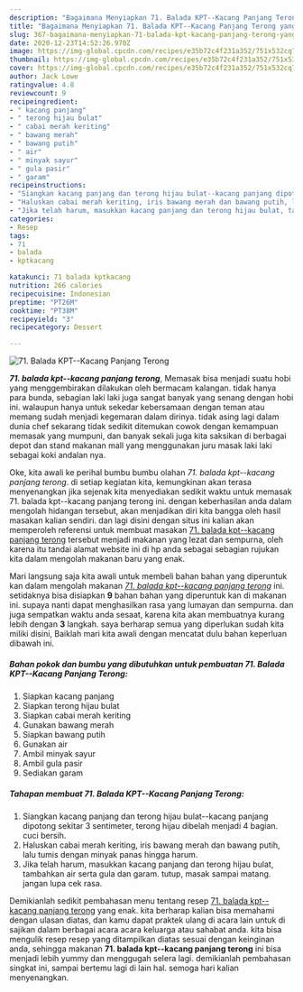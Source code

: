 ```yaml
---
description: "Bagaimana Menyiapkan 71. Balada KPT--Kacang Panjang Terong yang Bisa Manjain Lidah"
title: "Bagaimana Menyiapkan 71. Balada KPT--Kacang Panjang Terong yang Bisa Manjain Lidah"
slug: 367-bagaimana-menyiapkan-71-balada-kpt-kacang-panjang-terong-yang-bisa-manjain-lidah
date: 2020-12-23T14:52:26.970Z
image: https://img-global.cpcdn.com/recipes/e35b72c4f231a352/751x532cq70/71-balada-kpt-kacang-panjang-terong-foto-resep-utama.jpg
thumbnail: https://img-global.cpcdn.com/recipes/e35b72c4f231a352/751x532cq70/71-balada-kpt-kacang-panjang-terong-foto-resep-utama.jpg
cover: https://img-global.cpcdn.com/recipes/e35b72c4f231a352/751x532cq70/71-balada-kpt-kacang-panjang-terong-foto-resep-utama.jpg
author: Jack Lowe
ratingvalue: 4.8
reviewcount: 9
recipeingredient:
- " kacang panjang"
- " terong hijau bulat"
- " cabai merah keriting"
- " bawang merah"
- " bawang putih"
- " air"
- " minyak sayur"
- " gula pasir"
- " garam"
recipeinstructions:
- "Siangkan kacang panjang dan terong hijau bulat--kacang panjang dipotong sekitar 3 sentimeter, terong hijau dibelah menjadi 4 bagian. cuci bersih."
- "Haluskan cabai merah keriting, iris bawang merah dan bawang putih, lalu tumis dengan minyak panas hingga harum."
- "Jika telah harum, masukkan kacang panjang dan terong hijau bulat, tambahkan air serta gula dan garam. tutup, masak sampai matang. jangan lupa cek rasa."
categories:
- Resep
tags:
- 71
- balada
- kptkacang

katakunci: 71 balada kptkacang 
nutrition: 266 calories
recipecuisine: Indonesian
preptime: "PT26M"
cooktime: "PT38M"
recipeyield: "3"
recipecategory: Dessert

---
```



![71. Balada KPT--Kacang Panjang Terong](https://img-global.cpcdn.com/recipes/e35b72c4f231a352/751x532cq70/71-balada-kpt-kacang-panjang-terong-foto-resep-utama.jpg)

<b><i>71. balada kpt--kacang panjang terong</i></b>, Memasak bisa menjadi suatu hobi yang menggembirakan dilakukan oleh bermacam kalangan. tidak hanya para bunda, sebagian laki laki juga sangat banyak yang senang dengan hobi ini. walaupun hanya untuk sekedar kebersamaan dengan teman atau memang sudah menjadi kegemaran dalam dirinya. tidak asing lagi dalam dunia chef sekarang tidak sedikit ditemukan cowok dengan kemampuan memasak yang mumpuni, dan banyak sekali juga kita saksikan di berbagai depot dan stand makanan mall yang menggunakan juru masak laki laki sebagai koki andalan nya.

Oke, kita awali ke perihal bumbu bumbu olahan <i>71. balada kpt--kacang panjang terong</i>. di setiap kegiatan kita, kemungkinan akan terasa menyenangkan jika sejenak kita menyediakan sedikit waktu untuk memasak 71. balada kpt--kacang panjang terong ini. dengan keberhasilan anda dalam mengolah hidangan tersebut, akan menjadikan diri kita bangga oleh hasil masakan kalian sendiri. dan lagi disini dengan situs ini kalian akan memperoleh referensi untuk membuat masakan <u>71. balada kpt--kacang panjang terong</u> tersebut menjadi makanan yang lezat dan sempurna, oleh karena itu tandai alamat website ini di hp anda sebagai sebagian rujukan kita dalam mengolah makanan baru yang enak.




Mari langsung saja kita awali untuk membeli bahan bahan yang diperuntuk kan dalam mengolah makanan <u><i>71. balada kpt--kacang panjang terong</i></u> ini. setidaknya bisa disiapkan <b>9</b> bahan bahan yang diperuntuk kan di makanan ini. supaya nanti dapat menghasilkan rasa yang lumayan dan sempurna. dan juga sempatkan waktu anda sesaat, karena kita akan membuatnya kurang lebih dengan <b>3</b> langkah. saya berharap semua yang diperlukan sudah kita miliki disini, Baiklah mari kita awali dengan mencatat dulu bahan keperluan dibawah ini.

<!--inarticleads1-->

##### Bahan pokok dan bumbu yang dibutuhkan untuk pembuatan 71. Balada KPT--Kacang Panjang Terong:

1. Siapkan  kacang panjang
1. Siapkan  terong hijau bulat
1. Siapkan  cabai merah keriting
1. Gunakan  bawang merah
1. Siapkan  bawang putih
1. Gunakan  air
1. Ambil  minyak sayur
1. Ambil  gula pasir
1. Sediakan  garam




<!--inarticleads2-->

##### Tahapan membuat 71. Balada KPT--Kacang Panjang Terong:

1. Siangkan kacang panjang dan terong hijau bulat--kacang panjang dipotong sekitar 3 sentimeter, terong hijau dibelah menjadi 4 bagian. cuci bersih.
1. Haluskan cabai merah keriting, iris bawang merah dan bawang putih, lalu tumis dengan minyak panas hingga harum.
1. Jika telah harum, masukkan kacang panjang dan terong hijau bulat, tambahkan air serta gula dan garam. tutup, masak sampai matang. jangan lupa cek rasa.




Demikianlah sedikit pembahasan menu tentang resep <u>71. balada kpt--kacang panjang terong</u> yang enak. kita berharap kalian bisa memahami dengan ulasan diatas, dan kamu dapat praktek ulang di acara lain untuk di sajikan dalam berbagai acara acara keluarga atau sahabat anda. kita bisa mengulik resep resep yang ditampilkan diatas sesuai dengan keinginan anda, sehingga makanan <b>71. balada kpt--kacang panjang terong</b> ini bisa menjadi lebih yummy dan menggugah selera lagi. demikianlah pembahasan singkat ini, sampai bertemu lagi di lain hal. semoga hari kalian menyenangkan.
